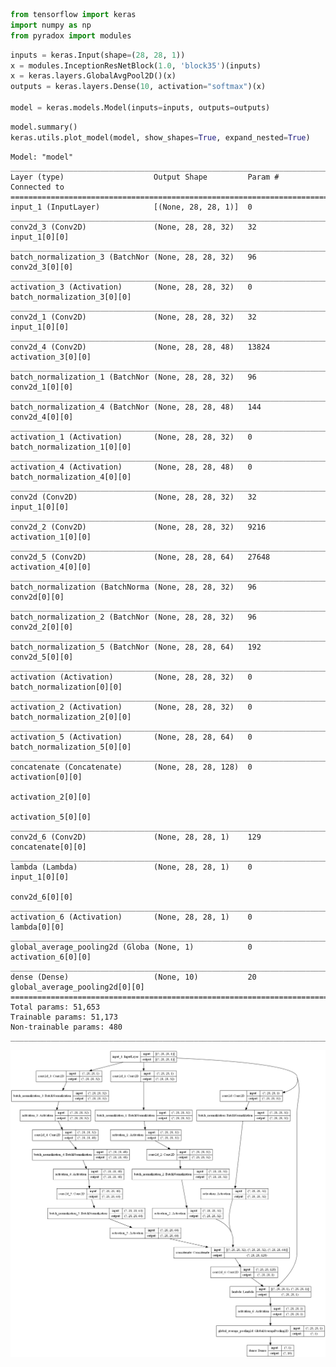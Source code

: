 ```python
from tensorflow import keras
import numpy as np
from pyradox import modules
```


```python
inputs = keras.Input(shape=(28, 28, 1))
x = modules.InceptionResNetBlock(1.0, 'block35')(inputs)
x = keras.layers.GlobalAvgPool2D()(x)
outputs = keras.layers.Dense(10, activation="softmax")(x)

model = keras.models.Model(inputs=inputs, outputs=outputs) 
```


```python
model.summary()
keras.utils.plot_model(model, show_shapes=True, expand_nested=True)
```

    Model: "model"
    __________________________________________________________________________________________________
    Layer (type)                    Output Shape         Param #     Connected to                     
    ==================================================================================================
    input_1 (InputLayer)            [(None, 28, 28, 1)]  0                                            
    __________________________________________________________________________________________________
    conv2d_3 (Conv2D)               (None, 28, 28, 32)   32          input_1[0][0]                    
    __________________________________________________________________________________________________
    batch_normalization_3 (BatchNor (None, 28, 28, 32)   96          conv2d_3[0][0]                   
    __________________________________________________________________________________________________
    activation_3 (Activation)       (None, 28, 28, 32)   0           batch_normalization_3[0][0]      
    __________________________________________________________________________________________________
    conv2d_1 (Conv2D)               (None, 28, 28, 32)   32          input_1[0][0]                    
    __________________________________________________________________________________________________
    conv2d_4 (Conv2D)               (None, 28, 28, 48)   13824       activation_3[0][0]               
    __________________________________________________________________________________________________
    batch_normalization_1 (BatchNor (None, 28, 28, 32)   96          conv2d_1[0][0]                   
    __________________________________________________________________________________________________
    batch_normalization_4 (BatchNor (None, 28, 28, 48)   144         conv2d_4[0][0]                   
    __________________________________________________________________________________________________
    activation_1 (Activation)       (None, 28, 28, 32)   0           batch_normalization_1[0][0]      
    __________________________________________________________________________________________________
    activation_4 (Activation)       (None, 28, 28, 48)   0           batch_normalization_4[0][0]      
    __________________________________________________________________________________________________
    conv2d (Conv2D)                 (None, 28, 28, 32)   32          input_1[0][0]                    
    __________________________________________________________________________________________________
    conv2d_2 (Conv2D)               (None, 28, 28, 32)   9216        activation_1[0][0]               
    __________________________________________________________________________________________________
    conv2d_5 (Conv2D)               (None, 28, 28, 64)   27648       activation_4[0][0]               
    __________________________________________________________________________________________________
    batch_normalization (BatchNorma (None, 28, 28, 32)   96          conv2d[0][0]                     
    __________________________________________________________________________________________________
    batch_normalization_2 (BatchNor (None, 28, 28, 32)   96          conv2d_2[0][0]                   
    __________________________________________________________________________________________________
    batch_normalization_5 (BatchNor (None, 28, 28, 64)   192         conv2d_5[0][0]                   
    __________________________________________________________________________________________________
    activation (Activation)         (None, 28, 28, 32)   0           batch_normalization[0][0]        
    __________________________________________________________________________________________________
    activation_2 (Activation)       (None, 28, 28, 32)   0           batch_normalization_2[0][0]      
    __________________________________________________________________________________________________
    activation_5 (Activation)       (None, 28, 28, 64)   0           batch_normalization_5[0][0]      
    __________________________________________________________________________________________________
    concatenate (Concatenate)       (None, 28, 28, 128)  0           activation[0][0]                 
                                                                     activation_2[0][0]               
                                                                     activation_5[0][0]               
    __________________________________________________________________________________________________
    conv2d_6 (Conv2D)               (None, 28, 28, 1)    129         concatenate[0][0]                
    __________________________________________________________________________________________________
    lambda (Lambda)                 (None, 28, 28, 1)    0           input_1[0][0]                    
                                                                     conv2d_6[0][0]                   
    __________________________________________________________________________________________________
    activation_6 (Activation)       (None, 28, 28, 1)    0           lambda[0][0]                     
    __________________________________________________________________________________________________
    global_average_pooling2d (Globa (None, 1)            0           activation_6[0][0]               
    __________________________________________________________________________________________________
    dense (Dense)                   (None, 10)           20          global_average_pooling2d[0][0]   
    ==================================================================================================
    Total params: 51,653
    Trainable params: 51,173
    Non-trainable params: 480
    __________________________________________________________________________________________________
    




![png](output_3_1.png)
